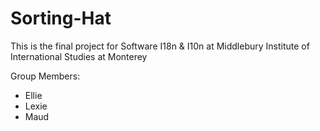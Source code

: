# Sorting-Hat
This is the final project for Software I18n &amp; I10n at Middlebury Institute of International Studies at Monterey

Group Members: 
- Ellie
- Lexie
- Maud
